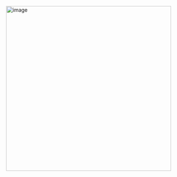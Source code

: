 <img width="450" alt="image" src="https://github.com/user-attachments/assets/b7f13e9e-fce6-4b6d-8ca7-ac1d5af95a48" />
